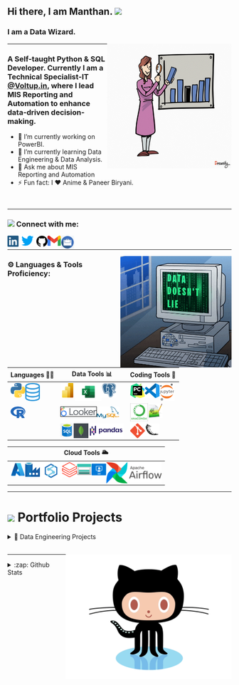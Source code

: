 ## Hi there, I am Manthan. <img src="https://media.giphy.com/media/hvRJCLFzcasrR4ia7z/giphy.gif" width="25px">
### I am a Data Wizard. 

[<img align="right" src="https://raw.githubusercontent.com/manthan-ladva/Repo_Images/main/Gifs/readme_md_data_finder.gif" alt="Coder GIF" height="280">][MyProfile]
<hr/>

### A Self-taught Python & SQL Developer. Currently I am a Technical Specialist-IT [@Voltup.in](https://voltup.in/), where I lead MIS Reporting and Automation to enhance data-driven decision-making.
- 🔭 I’m currently working on PowerBI.
- 🌱 I’m currently learning Data Engineering & Data Analysis.
- 💬 Ask me about MIS Reporting and Automation
- ⚡ Fun fact: I ❤️ Anime & Paneer Biryani.
<br/>



<hr/>

### <img src="https://media.giphy.com/media/v1.Y2lkPTc5MGI3NjExdzd3d2JtNmZzanlqemNxdzI2ajRjdGNtYWZqaXgzaHV4YnN0aHZndCZlcD12MV9zdGlja2Vyc19zZWFyY2gmY3Q9cw/23D8NR89IoZUC9jgsO/giphy.gif" width="25px"> Connect with me:
[<img align="left" alt="subhamrex | LinkedIn" width="25px" src="https://raw.githubusercontent.com/manthan-ladva/Repo_Images/main/Tools/linkedin.png" />][LinkedIn]
[<img align="left" alt="subhamrex | Twitter" width="40px" src="https://raw.githubusercontent.com/manthan-ladva/Repo_Images/main/Tools/twitter.png" />][Twitter]
<!--[<img align="left" alt="subhamrex | Instagram" width="25px" src="http://pngimg.com/uploads/instagram/instagram_PNG11.png" />][Instagram]-->
[<img align="left" alt="manthan-ladva | GithubProfile" width="25px" src="https://raw.githubusercontent.com/manthan-ladva/Repo_Images/main/Tools/github.png" />][MyProfile]
<a href="mailto:manthanladva999@gmail.com"><img align="left" alt="GMail" width="30px" src="https://raw.githubusercontent.com/manthan-ladva/Repo_Images/main/Tools/gmail.png"/></a>
[<img align="left" alt="manthan-ladva | Portfolio" width="30px" src="https://raw.githubusercontent.com/manthan-ladva/Repo_Images/main/Tools/portfolio.jpg" />][Portfolio]

<br />

<hr/>

[<img align="right"  src="https://raw.githubusercontent.com/manthan-ladva/Repo_Images/main/Gifs/readme_md_data_dosent_lie.gif" alt="Coder GIF" height="250">][MyProfile]





### ⚙ Languages & Tools Proficiency:

| Languages 👨‍💻 | Data Tools 📊 | Coding Tools 📀 |
| :----------: | :----------: | :----------: |
| [<img align="left" alt="python" width="33px" src="https://raw.githubusercontent.com/manthan-ladva/Repo_Images/main/Data/python.png" />][Python] [<img align="left" alt="SQL" width="33px" src="https://raw.githubusercontent.com/manthan-ladva/Repo_Images/main/Data/sql_server.png" />][SQL] | [<img align="left" alt="PowerBI" width="33px" src="https://raw.githubusercontent.com/manthan-ladva/Repo_Images/main/Data/powerbi.jpeg"/>][PowerBI] [<img align="left" alt="Excel" width="60px" src="https://raw.githubusercontent.com/manthan-ladva/Repo_Images/main/Data/ms_excel.png"/>][Excel] [<img align="left" alt="PostgreSQL" width="33px" src="https://raw.githubusercontent.com/manthan-ladva/Repo_Images/main/Data/postgresql.png" />][PostgreSQL] | [<img align="left" alt="Pycharm" width="33px" src="https://raw.githubusercontent.com/manthan-ladva/Repo_Images/main/Tools/pycharm.png" />][PyCharm] [<img align="left" alt="vscode" width="33px" src="https://raw.githubusercontent.com/manthan-ladva/Repo_Images/main/Tools/vs_code.webp" />][VSCode] [<img align="left" alt="Jupyter" width="33px" src="https://raw.githubusercontent.com/manthan-ladva/Repo_Images/main/Tools/jupyter_notebook.png" />][Jupyter] |
| [<img align="left" alt="R" width="33px" src="https://raw.githubusercontent.com/manthan-ladva/Repo_Images/main/Data/r.png" />][R] | [<img align="left" alt="LS" width="80px" border="1" cellpadding="4" src="https://raw.githubusercontent.com/manthan-ladva/Repo_Images/main/Data/looker.png"/>][Looker Studio] [<img align="left" alt="MySQL" width="50px" src="https://raw.githubusercontent.com/manthan-ladva/Repo_Images/main/Data/mysql.png" />][MySQL] | [<img align="left" alt="anaconda" width="40px" src="https://raw.githubusercontent.com/manthan-ladva/Repo_Images/main/Tools/anaconda.png" />][Anaconda] [<img align="left" alt="Notepad++" width="33px" src="https://raw.githubusercontent.com/manthan-ladva/Repo_Images/main/Tools/notebook++.png" />][Notepad++] |
| | [<img align="left" alt="Azure SQL" width="30px" src="https://raw.githubusercontent.com/manthan-ladva/Repo_Images/main/Cloud/Azure/azure_sql_server.webp"/>][Azure SQL] [<img align="left" alt="MongoDB" width="33px" src="https://raw.githubusercontent.com/manthan-ladva/Repo_Images/main/Data/mongo.png" />][MongoDB] [<img align="left" alt="Pandas" width="80px" src="https://raw.githubusercontent.com/manthan-ladva/Repo_Images/main/Data/pandas.png"/>][Pandas] | [<img align="left" alt="gitbash" width="33px" src="https://raw.githubusercontent.com/manthan-ladva/Repo_Images/main/Tools/git.png" />][Git] [<img align="left" alt="Flask" width="33px" src="https://raw.githubusercontent.com/manthan-ladva/Repo_Images/main/Tools/flask.png" />][Flask] |

| Cloud Tools 🌥️ |
| :----------: |
| [<img align="left" alt="Azure" width="33px" src="https://raw.githubusercontent.com/manthan-ladva/Repo_Images/main/Cloud/Azure/azure.png"/>][Azure] [<img align="left" alt="Azure Data Factory" width="33px" src="https://raw.githubusercontent.com/manthan-ladva/Repo_Images/main/Cloud/Azure/azure_data_factory.png"/>][Azure Data Factory] [<img align="left" alt="Azure Synapse Analytics" width="50px" src="https://raw.githubusercontent.com/manthan-ladva/Repo_Images/main/Cloud/Azure/azure_synapse_analytics.png"/>][Azure Synapse Analytics] [<img align="left" alt="Azure Databricks" width="33px" src="https://raw.githubusercontent.com/manthan-ladva/Repo_Images/main/Cloud/Azure/databricks.png"/>][Azure Databricks] [<img align="left" alt="Azure Storage Account" width="33px" src="https://raw.githubusercontent.com/manthan-ladva/Repo_Images/main/Cloud/Azure/azure_storage_account.webp"/>][Azure Storage Account] [<img align="left" alt="Azure VM" width="33px" src="https://raw.githubusercontent.com/manthan-ladva/Repo_Images/main/Cloud/Azure/azure_vm.jpg"/>][Azure VM] [<img align="left" alt="Azure Storage Account" width="125px" src="https://raw.githubusercontent.com/manthan-ladva/Repo_Images/main/Cloud/Azure/airflow.png"/>][Airflow] |


<hr/>

# <img src="https://media.giphy.com/media/sUvXqhA9nukbIM0MyO/giphy.gif?cid=790b7611wi4yz00jy94qjjk60med6ysj799e54uoq04angzw&ep=v1_stickers_search&rid=giphy.gif&ct=s" width="35px"> Portfolio Projects



<details>
  <summary>💽 Data Engineering Projects</summary>
  🎯<a href="https://github.com/manthan-ladva/DE-Uber-Analysis-Azure">DE-Uber-Analysis-Azure</a>
  <br/>
  🎯<a href="https://github.com/manthan-ladva/DE-Kaggle-Airflow-Azure/">DE-Kaggle-Airflow-Azure</a>
  <br/>
</details>
<!--<details>
  <summary>💽 Data Analysis Projects</summary>
  🎯<a href="https://github.com/manthan-ladva/DE-Uber-Analysis-Azure">DE-Uber-Analysis-Azure</a>
  <br/>
  🎯<a href="https://github.com/manthan-ladva/DE-Kaggle-Airflow-Azure/">DE-Kaggle-Airflow-Azure</a>
  <br/>
</details>
-->

<br/>

[<img align="right"  src="https://raw.githubusercontent.com/manthan-ladva/Repo_Images/main/Gifs/github.gif" alt="Coder GIF" height="280">][MyProfile]





<hr/>
<details>
  <summary>:zap: Github Stats</summary>
  <img align="left" alt="codeSTACKr's Github Stats" src="https://github-readme-stats.vercel.app/api?username=manthan-ladva&show_icons=true&hide_border=true&hide=stars,prs,issues&theme=radical" />
</details>


[MyProfile]:https://github.com/manthan-ladva
[Anaconda]:https://www.anaconda.com/
[PowerBI]:https://powerbi.microsoft.com/en-us/
[R]:https://www.r-project.org/
[VSCode]:https://code.visualstudio.com/
[Jupyter]:https://jupyter.org/
[PyCharm]:https://www.jetbrains.com/pycharm/
[Flask]:https://flask.palletsprojects.com/en/1.1.x/
[Git]:https://git-scm.com/
[MongoDB]:https://www.mongodb.com/
[MySQL]:https://www.mysql.com/
[Notepad++]:https://notepad-plus-plus.org/
[Python]:https://www.python.org/
[Instagram]: https://www.instagram.com/manthan_mitaben_ladva/
[Twitter]: https://x.com/manthan_ladva?t=FdKnS9MyCCjmWaxmC3o7cg&s=08
[LinkedIn]: https://www.linkedin.com/in/manthan-ladva/
[Azure Storage Account]:https://learn.microsoft.com/en-us/azure/storage/blobs/storage-blobs-introduction/
[Azure VM]:https://azure.microsoft.com/en-in/products/virtual-machines/
[Azure SQL]:https://azure.microsoft.com/en-in/products/azure-sql/database/
[Azure]:https://portal.azure.com/
[SQL]:https://www.w3schools.com/sql/
[PostgreSQL]:https://www.postgresql.org/
[Excel]:https://www.microsoft.com/en-in/microsoft-365/excel/
[Looker Studio]:https://lookerstudio.google.com/u/0/navigation/reporting/
[Pandas]:https://pandas.pydata.org/
[Azure Data Factory]:https://azure.microsoft.com/en-in/products/data-factory/
[Azure Synapse Analytics]:https://azure.microsoft.com/en-us/products/synapse-analytics/
[Azure Databricks]:https://www.databricks.com/
[Airflow]:https://airflow.apache.org/
[Portfolio]:https://codebasics.io/portfolio/Manthan-Ladva
